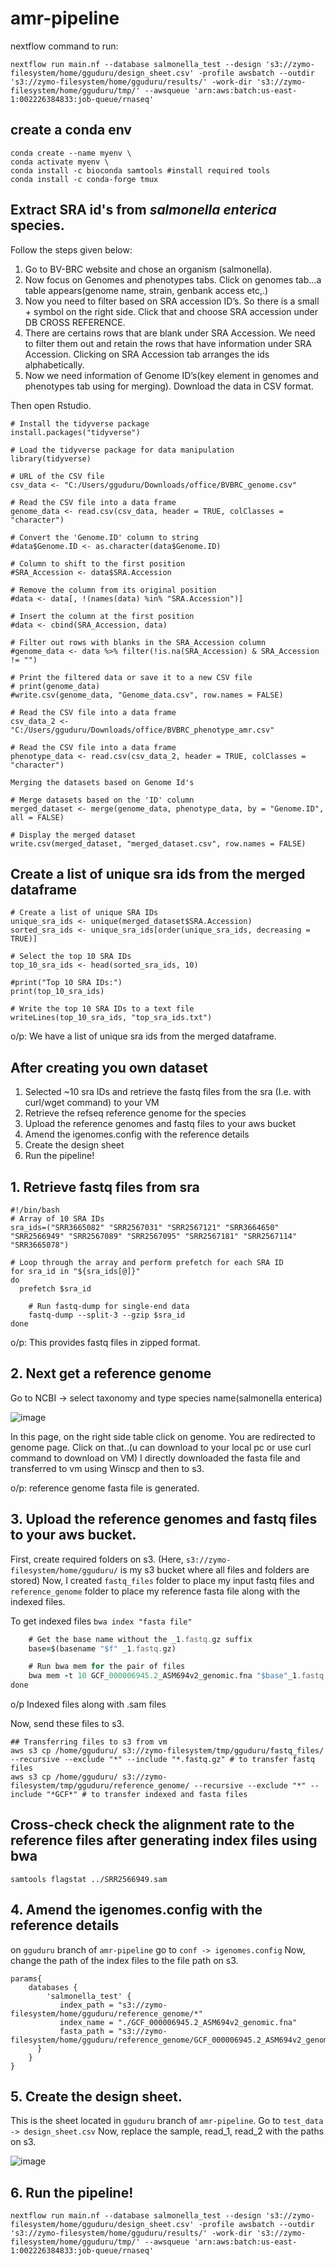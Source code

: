 # amr-pipeline
nextflow command to run:
```
nextflow run main.nf --database salmonella_test --design 's3://zymo-filesystem/home/gguduru/design_sheet.csv' -profile awsbatch --outdir 's3://zymo-filesystem/home/gguduru/results/' -work-dir 's3://zymo-filesystem/home/gguduru/tmp/' --awsqueue 'arn:aws:batch:us-east-1:002226384833:job-queue/rnaseq'
```

## create a conda env

```
conda create --name myenv \
conda activate myenv \
conda install -c bioconda samtools #install required tools
conda install -c conda-forge tmux
```

## Extract SRA id's from _salmonella enterica_ species. 
Follow the steps given below:
1. Go to BV-BRC website and chose an organism (salmonella). 
2. Now focus on Genomes and phenotypes tabs. Click on genomes tab…a table appears(genome name, strain, genbank access etc,.)
3. Now you need to filter based on SRA accession ID’s. So there is a small + symbol on the right side. Click that and choose SRA accession under DB CROSS REFERENCE.
4. There are certains rows that are blank under SRA Accession. We need to filter them out and retain the rows that have information under SRA Accession. Clicking on SRA Accession tab arranges the ids alphabetically.
5. Now we need information of Genome ID’s(key element in genomes and phenotypes tab using for merging). Download the data in CSV format. 

Then open Rstudio.
```{r}
# Install the tidyverse package
install.packages("tidyverse")

# Load the tidyverse package for data manipulation
library(tidyverse)

# URL of the CSV file
csv_data <- "C:/Users/gguduru/Downloads/office/BVBRC_genome.csv"

# Read the CSV file into a data frame
genome_data <- read.csv(csv_data, header = TRUE, colClasses = "character")

# Convert the 'Genome.ID' column to string
#data$Genome.ID <- as.character(data$Genome.ID)

# Column to shift to the first position
#SRA_Accession <- data$SRA.Accession

# Remove the column from its original position
#data <- data[, !(names(data) %in% "SRA.Accession")]

# Insert the column at the first position
#data <- cbind(SRA_Accession, data)

# Filter out rows with blanks in the SRA_Accession column
#genome_data <- data %>% filter(!is.na(SRA_Accession) & SRA_Accession != "")

# Print the filtered data or save it to a new CSV file
# print(genome_data)
#write.csv(genome_data, "Genome_data.csv", row.names = FALSE)

# Read the CSV file into a data frame
csv_data_2 <- "C:/Users/gguduru/Downloads/office/BVBRC_phenotype_amr.csv"

# Read the CSV file into a data frame
phenotype_data <- read.csv(csv_data_2, header = TRUE, colClasses = "character")

Merging the datasets based on Genome Id's

# Merge datasets based on the 'ID' column
merged_dataset <- merge(genome_data, phenotype_data, by = "Genome.ID", all = FALSE)

# Display the merged dataset
write.csv(merged_dataset, "merged_dataset.csv", row.names = FALSE)
```

## Create a list of unique sra ids from the merged dataframe
```
# Create a list of unique SRA IDs
unique_sra_ids <- unique(merged_dataset$SRA.Accession)
sorted_sra_ids <- unique_sra_ids[order(unique_sra_ids, decreasing = TRUE)]

# Select the top 10 SRA IDs
top_10_sra_ids <- head(sorted_sra_ids, 10)

#print("Top 10 SRA IDs:")
print(top_10_sra_ids)

# Write the top 10 SRA IDs to a text file
writeLines(top_10_sra_ids, "top_sra_ids.txt")
```
o/p: We have a list of unique sra ids from the merged dataframe.

## After creating you own dataset
1. Selected ~10 sra IDs and retrieve the fastq files from the sra (I.e. with curl/wget command) to your VM
2. Retrieve the refseq reference genome for the species 
3. Upload the reference genomes and fastq files to your aws bucket
4. Amend the igenomes.config with the reference details
5. Create the design sheet
6. Run the pipeline!

## 1. Retrieve fastq files from sra
```
#!/bin/bash
# Array of 10 SRA IDs
sra_ids=("SRR3665082" "SRR2567031" "SRR2567121" "SRR3664650" "SRR2566949" "SRR2567089" "SRR2567095" "SRR2567181" "SRR2567114" "SRR3665078")

# Loop through the array and perform prefetch for each SRA ID
for sra_id in "${sra_ids[@]}"
do
  prefetch $sra_id

    # Run fastq-dump for single-end data
    fastq-dump --split-3 --gzip $sra_id
done
```
o/p: This provides fastq files in zipped format.

## 2. Next get a reference genome 
Go to NCBI -> select taxonomy and type species name(salmonella enterica)

![image](https://github.com/Gayathri-Guduru/amr-pipeline/assets/98939664/a752d352-bbee-4772-b6ab-cce121a4644a)
 
In this page, on the right side table click on genome. You are redirected to genome page. Click on that..(u can download to your local pc or use curl command to download on VM)
I directly downloaded the fasta file and transferred to vm using Winscp and then to s3.

o/p: reference genome fasta file is generated.

## 3. Upload the reference genomes and fastq files to your aws bucket.
First, create required folders on s3. (Here, ```s3://zymo-filesystem/home/gguduru/``` is my s3 bucket where all files and folders are stored)
Now, I created `fastq_files` folder to place my input fastq files and `reference_genome` folder to place my reference fasta file along with the indexed files.

To get indexed files
```bwa index "fasta file"```

```for f in *1.fastq.gz; do
    # Get the base name without the _1.fastq.gz suffix
    base=$(basename "$f" _1.fastq.gz)

    # Run bwa mem for the pair of files
    bwa mem -t 10 GCF_000006945.2_ASM694v2_genomic.fna "$base"_1.fastq.gz "$base"_2.fastq.gz > "$base".sam
done
```
o/p Indexed files along with .sam files

Now, send these files to s3.
```
## Transferring files to s3 from vm
aws s3 cp /home/gguduru/ s3://zymo-filesystem/tmp/gguduru/fastq_files/ --recursive --exclude "*" --include "*.fastq.gz" # to transfer fastq files
aws s3 cp /home/gguduru/ s3://zymo-filesystem/tmp/gguduru/reference_genome/ --recursive --exclude "*" --include "*GCF*" # to transfer indexed and fasta files
```

## Cross-check check the alignment rate to the reference files after generating index files using bwa 
```samtools flagstat ../SRR2566949.sam```

## 4. Amend the igenomes.config with the reference details

on `gguduru` branch of `amr-pipeline` go to `conf -> igenomes.config`
Now, change the path of the index files to the file path on s3.
```
params{
    databases {
        'salmonella_test' {
           index_path = "s3://zymo-filesystem/home/gguduru/reference_genome/*"
           index_name = "./GCF_000006945.2_ASM694v2_genomic.fna"
           fasta_path = "s3://zymo-filesystem/home/gguduru/reference_genome/GCF_000006945.2_ASM694v2_genomic.fna"
      }
    }
}
```
## 5. Create the design sheet.
This is the sheet located in `gguduru` branch of `amr-pipeline`. Go to `test_data -> design_sheet.csv`
Now, replace the sample, read_1, read_2 with the paths on s3.

![image](https://github.com/Gayathri-Guduru/amr-pipeline/assets/98939664/028fa7be-112a-420f-bf93-36737520df1c)

## 6. Run the pipeline!
```
nextflow run main.nf --database salmonella_test --design 's3://zymo-filesystem/home/gguduru/design_sheet.csv' -profile awsbatch --outdir 's3://zymo-filesystem/home/gguduru/results/' -work-dir 's3://zymo-filesystem/home/gguduru/tmp/' --awsqueue 'arn:aws:batch:us-east-1:002226384833:job-queue/rnaseq'
```
